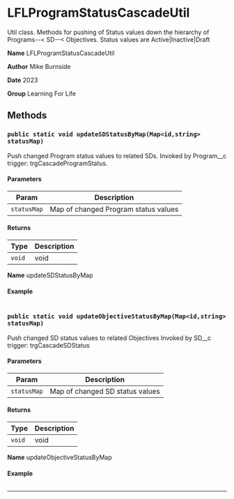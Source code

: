 # LFLProgramStatusCascadeUtil

Util class.
Methods for pushing of Status values down the hierarchy of Programs--&lt; SD--&lt; Objectives.
Status values are Active|Inactive|Draft


**Name** LFLProgramStatusCascadeUtil


**Author** Mike Burnside


**Date** 2023


**Group** Learning For Life

## Methods
### `public static void updateSDStatusByMap(Map<id,string> statusMap)`

Push changed Program status values to related SDs. Invoked by Program__c trigger: trgCascadeProgramStatus.

#### Parameters

|Param|Description|
|---|---|
|`statusMap`|Map of changed Program status values|

#### Returns

|Type|Description|
|---|---|
|`void`|void|


**Name** updateSDStatusByMap

#### Example
```apex
```


### `public static void updateObjectiveStatusByMap(Map<id,string> statusMap)`

Push changed SD status values to related Objectives Invoked by SD__c trigger: trgCascadeSDStatus

#### Parameters

|Param|Description|
|---|---|
|`statusMap`|Map of changed SD status values|

#### Returns

|Type|Description|
|---|---|
|`void`|void|


**Name** updateObjectiveStatusByMap

#### Example
```apex
```


---
